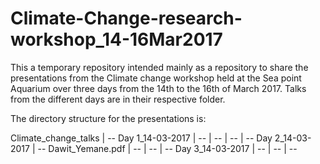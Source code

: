 # Climate-Change-research-workshop_14-16Mar2017

This a temporary repository intended mainly as a repository to share the 
presentations from the Climate change workshop held at the Sea point 
Aquarium over three days from the 14th to the 16th of March 2017. 
Talks from the different days are in their respective folder.

The directory structure for the presentations is:

Climate_change_talks
| -- Day 1_14-03-2017
    | -- 
    | -- 
    | --
| -- Day 2_14-03-2017
    | -- Dawit_Yemane.pdf
    | --
    | --
| -- Day 3_14-03-2017
    | -- 
    | --
    | --
